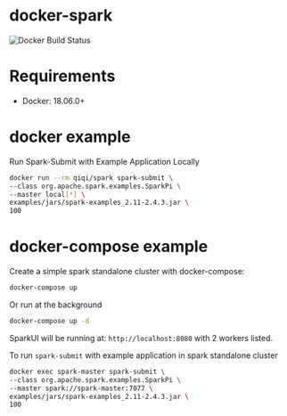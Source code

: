 # docker-spark
![Docker Build Status](https://img.shields.io/docker/cloud/build/qiqi/spark.svg)

# Requirements
- Docker: 18.06.0+

# docker example
Run Spark-Submit with Example Application Locally
```bash
docker run --rm qiqi/spark spark-submit \
--class org.apache.spark.examples.SparkPi \
--master local[*] \
examples/jars/spark-examples_2.11-2.4.3.jar \
100
```

# docker-compose example
Create a simple spark standalone cluster with docker-compose:
```bash
docker-compose up
```
Or run at the background
```bash
docker-compose up -d
```

SparkUI will be running at: `http://localhost:8080` with 2 workers listed.

To run `spark-submit` with example application in spark standalone cluster
```bash
docker exec spark-master spark-submit \
--class org.apache.spark.examples.SparkPi \
--master spark://spark-master:7077 \
examples/jars/spark-examples_2.11-2.4.3.jar \
100
```
